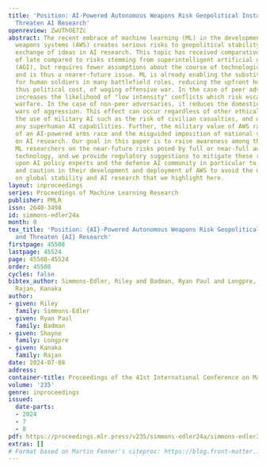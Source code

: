 ```yaml
---
title: 'Position: AI-Powered Autonomous Weapons Risk Geopolitical Instability and
  Threaten AI Research'
openreview: ZwUThOE7Zc
abstract: The recent embrace of machine learning (ML) in the development of autonomous
  weapons systems (AWS) creates serious risks to geopolitical stability and the free
  exchange of ideas in AI research. This topic has received comparatively little attention
  of late compared to risks stemming from superintelligent artificial general intelligence
  (AGI), but requires fewer assumptions about the course of technological development
  and is thus a nearer-future issue. ML is already enabling the substitution of AWS
  for human soldiers in many battlefield roles, reducing the upfront human cost, and
  thus political cost, of waging offensive war. In the case of peer adversaries, this
  increases the likelihood of "low intensity" conflicts which risk escalation to broader
  warfare. In the case of non-peer adversaries, it reduces the domestic blowback to
  wars of aggression. This effect can occur regardless of other ethical issues around
  the use of military AI such as the risk of civilian casualties, and does not require
  any superhuman AI capabilities. Further, the military value of AWS raises the specter
  of an AI-powered arms race and the misguided imposition of national security restrictions
  on AI research. Our goal in this paper is to raise awareness among the public and
  ML researchers on the near-future risks posed by full or near-full autonomy in military
  technology, and we provide regulatory suggestions to mitigate these risks. We call
  upon AI policy experts and the defense AI community in particular to embrace transparency
  and caution in their development and deployment of AWS to avoid the negative effects
  on global stability and AI research that we highlight here.
layout: inproceedings
series: Proceedings of Machine Learning Research
publisher: PMLR
issn: 2640-3498
id: simmons-edler24a
month: 0
tex_title: 'Position: {AI}-Powered Autonomous Weapons Risk Geopolitical Instability
  and Threaten {AI} Research'
firstpage: 45508
lastpage: 45524
page: 45508-45524
order: 45508
cycles: false
bibtex_author: Simmons-Edler, Riley and Badman, Ryan Paul and Longpre, Shayne and
  Rajan, Kanaka
author:
- given: Riley
  family: Simmons-Edler
- given: Ryan Paul
  family: Badman
- given: Shayne
  family: Longpre
- given: Kanaka
  family: Rajan
date: 2024-07-08
address:
container-title: Proceedings of the 41st International Conference on Machine Learning
volume: '235'
genre: inproceedings
issued:
  date-parts:
  - 2024
  - 7
  - 8
pdf: https://proceedings.mlr.press/v235/simmons-edler24a/simmons-edler24a.pdf
extras: []
# Format based on Martin Fenner's citeproc: https://blog.front-matter.io/posts/citeproc-yaml-for-bibliographies/
---
```

